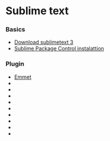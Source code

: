 # Sublime text

### Basics
- [Download sublimetext 3](https://www.sublimetext.com/3)
- [Sublime Package Control instalattion](https://packagecontrol.io/installation)

### Plugin
- [Emmet](https://packagecontrol.io/packages/Emmet)
- []()
- []()
- []()
- []()
- []()
- []()
- []()
- []()
- []()
